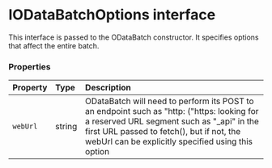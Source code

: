 # IODataBatchOptions interface





This interface is passed to the ODataBatch constructor. It specifies options 
that affect the entire batch.




### Properties

| Property	   | Type	| Description|
|:-------------|:-------|:-----------|
|`webUrl`      | string | ODataBatch will need to perform its POST to an endpoint such as  "http:  ("https:  looking for a reserved URL segment such as "_api" in the first URL  passed to fetch(), but if not, the webUrl can be explicitly specified  using this option |




